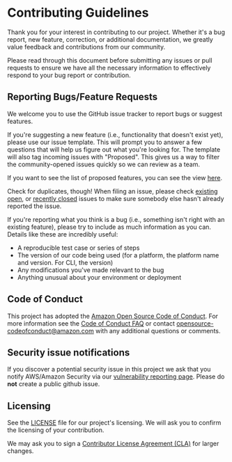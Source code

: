 # Contributing Guidelines

Thank you for your interest in contributing to our project. Whether it's a bug report, new feature, correction, or additional
documentation, we greatly value feedback and contributions from our community.

Please read through this document before submitting any issues or pull requests to ensure we have all the necessary
information to effectively respond to your bug report or contribution.


## Reporting Bugs/Feature Requests

We welcome you to use the GitHub issue tracker to report bugs or suggest features.

If you're suggesting a new feature (i.e., functionality that doesn't exist yet), please use our issue template.  This will prompt you to answer a few questions that will help us figure out what you're looking for.  The template will also tag incoming issues with "Proposed".  This gives us a way to filter the community-opened issues quickly so we can review as a team.

If you want to see the list of proposed features, you can see the view [here](https://github.com/aws/elastic-beanstalk-roadmap/labels/Proposed).

Check for duplicates, though! When filing an issue, please check [existing open](https://github.com/aws/elastic-beanstalk-roadmap/issues), or [recently closed](https://github.com/aws/elastic-beanstalk-roadmap/issues?utf8=%E2%9C%93&q=is%3Aissue%20is%3Aclosed%20) issues to make sure somebody else hasn't already reported the issue.


If you're reporting what you think is a bug (i.e., something isn't right with an existing feature), please try to include as much information as you can. Details like these are incredibly useful:

* A reproducible test case or series of steps
* The version of our code being used (for a platform, the platform name and version.  For CLI, the version)
* Any modifications you've made relevant to the bug
* Anything unusual about your environment or deployment


## Code of Conduct
This project has adopted the [Amazon Open Source Code of Conduct](https://aws.github.io/code-of-conduct).
For more information see the [Code of Conduct FAQ](https://aws.github.io/code-of-conduct-faq) or contact
opensource-codeofconduct@amazon.com with any additional questions or comments.


## Security issue notifications
If you discover a potential security issue in this project we ask that you notify AWS/Amazon Security via our [vulnerability reporting page](http://aws.amazon.com/security/vulnerability-reporting/). Please do **not** create a public github issue.


## Licensing

See the [LICENSE](LICENSE) file for our project's licensing. We will ask you to confirm the licensing of your contribution.

We may ask you to sign a [Contributor License Agreement (CLA)](http://en.wikipedia.org/wiki/Contributor_License_Agreement) for larger changes.
